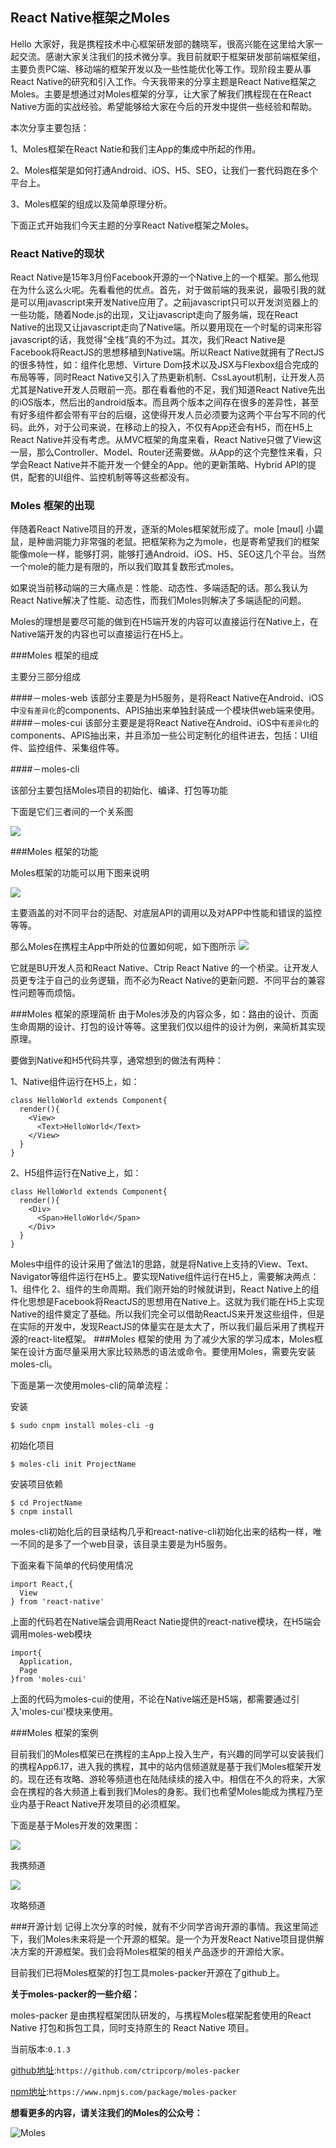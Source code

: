 ## React Native框架之Moles

Hello 大家好，我是携程技术中心框架研发部的魏晓军，很高兴能在这里给大家一起交流。感谢大家关注我们的技术微分享。我目前就职于框架研发部前端框架组，主要负责PC端、移动端的框架开发以及一些性能优化等工作。现阶段主要从事React Native的研究和引入工作。今天我带来的分享主题是React Native框架之Moles。主要是想通过对Moles框架的分享，让大家了解我们携程现在在React Native方面的实战经验。希望能够给大家在今后的开发中提供一些经验和帮助。

本次分享主要包括：

1、Moles框架在React Natie和我们主App的集成中所起的作用。

2、Moles框架是如何打通Android、iOS、H5、SEO，让我们一套代码跑在多个平台上。

3、Moles框架的组成以及简单原理分析。

下面正式开始我们今天主题的分享React Native框架之Moles。


### React Native的现状

React Native是15年3月份Facebook开源的一个Native上的一个框架。那么他现在为什么这么火呢。先看看他的优点。首先，对于做前端的我来说，最吸引我的就是可以用javascript来开发Native应用了。之前javascript只可以开发浏览器上的一些功能，随着Node.js的出现，又让javascript走向了服务端，现在React Native的出现又让javascript走向了Native端。所以要用现在一个时髦的词来形容javascript的话，我觉得“全栈”真的不为过。其次，我们React Native是Facebook将ReactJS的思想移植到Native端。所以React Native就拥有了RectJS的很多特性，如：组件化思想、Virture Dom技术以及JSX与Flexbox组合完成的布局等等，同时React Native又引入了热更新机制、CssLayout机制，让开发人员尤其是Native开发人员眼前一亮。那在看看他的不足，我们知道React Native先出的iOS版本，然后出的android版本。而且两个版本之间存在很多的差异性，甚至有好多组件都会带有平台的后缀，这使得开发人员必须要为这两个平台写不同的代码。此外，对于公司来说，在移动上的投入，不仅有App还会有H5，而在H5上React Native并没有考虑。从MVC框架的角度来看，React Native只做了View这一层，那么Controller、Model、Router还需要做。从App的这个完整性来看，只学会React Native并不能开发一个健全的App。他的更新策略、Hybrid API的提供，配套的UI组件、监控机制等等这些都没有。


### Moles 框架的出现

伴随着React Native项目的开发，逐渐的Moles框架就形成了。mole [məʊl] 小鼹鼠，是种凿洞能力非常强的老鼠。把框架称为之为mole，也是寄希望我们的框架能像mole一样，能够打洞，能够打通Android、iOS、H5、SEO这几个平台。当然一个mole的能力是有限的，所以我们取其复数形式moles。

如果说当前移动端的三大痛点是：性能、动态性、多端适配的话。那么我认为React Native解决了性能、动态性，而我们Moles则解决了多端适配的问题。

Moles的理想是要尽可能的做到在H5端开发的内容可以直接运行在Native上，在Native端开发的内容也可以直接运行在H5上。

###Moles 框架的组成

主要分三部分组成

####－moles-web
该部分主要是为H5服务，是将React Native在Android、iOS中`没有差异化`的components、APIS抽出来单独封装成一个模块供web端来使用。
####－moles-cui
该部分主要是是将React Native在Android、iOS中`有差异化`的components、APIS抽出来，并且添加一些公司定制化的组件进去，包括：UI组件、监控组件、采集组件等。

####－moles-cli

该部分主要包括Moles项目的初始化、编译、打包等功能

下面是它们三者间的一个关系图

![](../images/moles2.png)



###Moles 框架的功能

Moles框架的功能可以用下图来说明

![](../images/moles3.png)

主要涵盖的对不同平台的适配、对底层API的调用以及对APP中性能和错误的监控等等。

那么Moles在携程主App中所处的位置如何呢，如下图所示
![](../images/moles5.png)

它就是BU开发人员和React Native、Ctrip React Native 的一个桥梁。让开发人员更专注于自己的业务逻辑，而不必为React Native的更新问题、不同平台的兼容性问题等而烦恼。



###Moles 框架的原理简析
由于Moles涉及的内容众多，如：路由的设计、页面生命周期的设计、打包的设计等等。这里我们仅以组件的设计为例，来简析其实现原理。

要做到Native和H5代码共享，通常想到的做法有两种：

1、Native组件运行在H5上，如：

```
class HelloWorld extends Component{
  render(){
    <View>
      <Text>HelloWorld</Text>
    </View>
  }
}
```

2、H5组件运行在Native上，如：

```
class HelloWorld extends Component{
  render(){
    <Div>
      <Span>HelloWorld</Span>
    </Div>
  }
}
```

Moles中组件的设计采用了做法1的思路，就是将Native上支持的View、Text、Navigator等组件运行在H5上。要实现Native组件运行在H5上，需要解决两点：1、组件化 2、组件的生命周期。我们刚开始的时候就讲到，React Native上的组件化思想是Facebook将ReactJS的思想用在Native上。这就为我们能在H5上实现Native的组件奠定了基础。所以我们完全可以借助ReactJS来开发这些组件，但是在实际的开发中，发现ReactJS的体量实在是太大了，所以我们最后采用了携程开源的react-lite框架。
###Moles 框架的使用
为了减少大家的学习成本，Moles框架在设计方面尽量采用大家比较熟悉的语法或命令。要使用Moles，需要先安装moles-cli。

下面是第一次使用moles-cli的简单流程：

安装

```
$ sudo cnpm install moles-cli -g

```
初始化项目

```
$ moles-cli init ProjectName
```
安装项目依赖

```
$ cd ProjectName
$ cnpm install
```
moles-cli初始化后的目录结构几乎和react-native-cli初始化出来的结构一样，唯一不同的是多了一个web目录，该目录主要是为H5服务。

下面来看下简单的代码使用情况

```
import React,{
  View
} from 'react-native'

```
上面的代码若在Native端会调用React Natie提供的react-native模块，在H5端会调用moles-web模块

```
import{
  Application,
  Page
}from 'moles-cui'

```
上面的代码为moles-cui的使用，不论在Native端还是H5端，都需要通过引入'moles-cui'模块来使用。




###Moles 框架的案例

目前我们的Moles框架已在携程的主App上投入生产，有兴趣的同学可以安装我们的携程App6.17，进入我的携程，其中的站内信频道就是基于我们Moles框架开发的。现在还有攻略、游轮等频道也在陆陆续续的接入中。相信在不久的将来，大家会在携程的各大频道上看到我们Moles的身影。我们也希望Moles能成为携程乃至业内基于React Native开发项目的必须框架。

下面是基于Moles开发的效果图：

![](../images/myctrip.png)

我携频道

![](../images/you.png)

攻略频道




###开源计划
记得上次分享的时候，就有不少同学咨询开源的事情。我这里简述下，我们Moles未来将是一个开源的框架。是一个为开发React Native项目提供解决方案的开源框架。我们会将Moles框架的相关产品逐步的开源给大家。

目前我们已将Moles框架的打包工具moles-packer开源在了github上。


**关于moles-packer的一些介绍：**

moles-packer 是由携程框架团队研发的，与携程Moles框架配套使用的React Native 打包和拆包工具，同时支持原生的 React Native 项目。

当前版本:`0.1.3`

[github地址](https://github.com/ctripcorp/moles-packer):`https://github.com/ctripcorp/moles-packer`

[npm地址](https://www.npmjs.com/package/moles-packer):`https://www.npmjs.com/package/moles-packer`

**想看更多的内容，请关注我们的Moles的公众号：**

![Moles](../images/qrcode.jpg)
